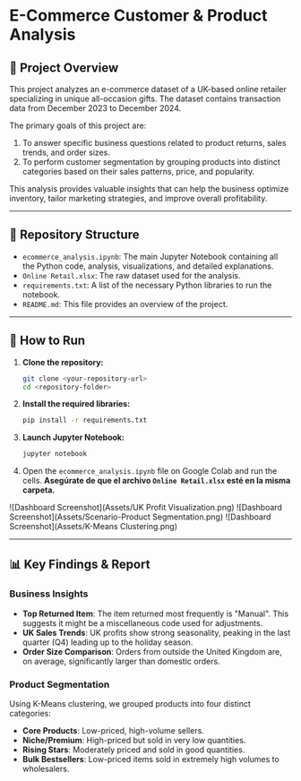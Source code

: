 # E-Commerce Customer & Product Analysis

## 📝 Project Overview

This project analyzes an e-commerce dataset of a UK-based online retailer specializing in unique all-occasion gifts. The dataset contains transaction data from December 2023 to December 2024.

The primary goals of this project are:
1.  To answer specific business questions related to product returns, sales trends, and order sizes.
2.  To perform customer segmentation by grouping products into distinct categories based on their sales patterns, price, and popularity.

This analysis provides valuable insights that can help the business optimize inventory, tailor marketing strategies, and improve overall profitability.

---

## 📂 Repository Structure

-   `ecommerce_analysis.ipynb`: The main Jupyter Notebook containing all the Python code, analysis, visualizations, and detailed explanations.
-   `Online Retail.xlsx`: The raw dataset used for the analysis.
-   `requirements.txt`: A list of the necessary Python libraries to run the notebook.
-   `README.md`: This file provides an overview of the project.

---

## 🚀 How to Run

1.  **Clone the repository:**
    ```bash
    git clone <your-repository-url>
    cd <repository-folder>
    ```

2.  **Install the required libraries:**
    ```bash
    pip install -r requirements.txt
    ```

3.  **Launch Jupyter Notebook:**
    ```bash
    jupyter notebook
    ```
4.  Open the `ecommerce_analysis.ipynb` file on Google Colab and run the cells. **Asegúrate de que el archivo `Online Retail.xlsx` esté en la misma carpeta.**


![Dashboard Screenshot](Assets/UK Profit Visualization.png)
![Dashboard Screenshot](Assets/Scenario-Product Segmentation.png)
![Dashboard Screenshot](Assets/K-Means Clustering.png)

---

## 📊 Key Findings & Report

### Business Insights
* **Top Returned Item**: The item returned most frequently is "Manual". This suggests it might be a miscellaneous code used for adjustments.
* **UK Sales Trends**: UK profits show strong seasonality, peaking in the last quarter (Q4) leading up to the holiday season.
* **Order Size Comparison**: Orders from outside the United Kingdom are, on average, significantly larger than domestic orders.

### Product Segmentation
Using K-Means clustering, we grouped products into four distinct categories:
* **Core Products**: Low-priced, high-volume sellers.
* **Niche/Premium**: High-priced but sold in very low quantities.
* **Rising Stars**: Moderately priced and sold in good quantities.
* **Bulk Bestsellers**: Low-priced items sold in extremely high volumes to wholesalers.
